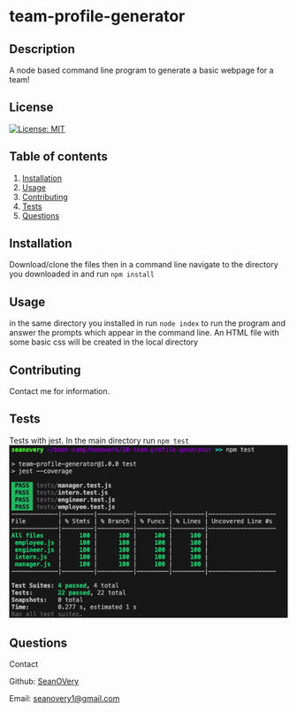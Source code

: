# team-profile-generator

  ## Description
  
  A node based command line program to generate a basic webpage for a team!
  
  ## License
  [![License: MIT](https://img.shields.io/badge/License-MIT-yellow.svg)](https://opensource.org/licenses/MIT)
  
  ## Table of contents
  1. [Installation](#Installation)
  2. [Usage](#Usage)
  3. [Contributing](#Contributing)
  4. [Tests](#Tests)
  5. [Questions](#Questions)
  ## Installation
  
  Download/clone the files then in a command line navigate to the directory you downloaded in and run ```npm install```

  ## Usage
  
  in the same directory you installed in run ```node index``` to run the program and answer the prompts which appear in the command line. An HTML file with some basic css will be created in the local directory

  ## Contributing
  
  Contact me for information.

  ## Tests
  
  Tests with jest.
  In the main directory run ```npm test```
  ![Passing Tests](./assets/images/passing-tests-team-profile.png)


  ## Questions
  Contact

  Github: [SeanOVery](https://github.com/SeanOVery)

  Email: seanovery1@gmail.com

